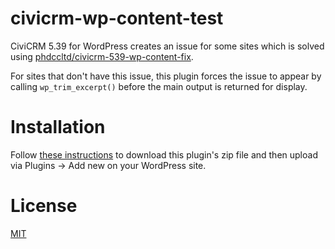 # civicrm-wp-content-test

CiviCRM 5.39 for WordPress creates an issue for some sites which is solved using 
[phdccltd/civicrm-539-wp-content-fix](https://github.com/phdccltd/civicrm-539-wp-content-fix).

For sites that don't have this issue, this plugin forces the issue to appear by calling `wp_trim_excerpt()` before the main output is returned for display.

# Installation

Follow [these instructions](https://www.wpbeginner.com/beginners-guide/how-to-install-wordpress-plugins-and-themes-from-github/) to download this
plugin's zip file and then upload via Plugins -> Add new on your WordPress site.

# License

[MIT](LICENCE)

